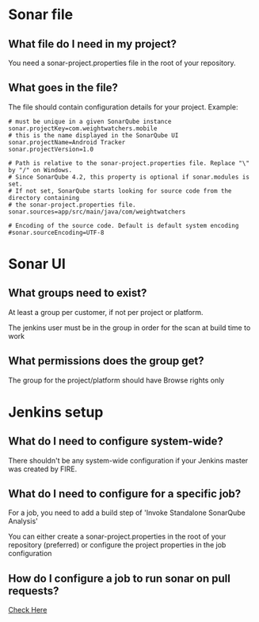 # Sonar file
## What file do I need in my project?
You need a sonar-project.properties file in the root of your repository.

## What goes in the file?
The file should contain configuration details for your project.
Example:
```
# must be unique in a given SonarQube instance
sonar.projectKey=com.weightwatchers.mobile
# this is the name displayed in the SonarQube UI
sonar.projectName=Android Tracker
sonar.projectVersion=1.0

# Path is relative to the sonar-project.properties file. Replace "\" by "/" on Windows.
# Since SonarQube 4.2, this property is optional if sonar.modules is set.
# If not set, SonarQube starts looking for source code from the directory containing
# the sonar-project.properties file.
sonar.sources=app/src/main/java/com/weightwatchers

# Encoding of the source code. Default is default system encoding
#sonar.sourceEncoding=UTF-8
```

# Sonar UI
## What groups need to exist?
At least a group per customer, if not per project or platform.

The jenkins user must be in the group in order for the scan at build time to work

## What permissions does the group get?
The group for the project/platform should have Browse rights only

# Jenkins setup

## What do I need to configure system-wide?
There shouldn't be any system-wide configuration if your Jenkins master was created by FIRE.

## What do I need to configure for a specific job?
For a job, you need to add a build step of 'Invoke Standalone SonarQube Analysis'

You can either create a sonar-project.properties in the root of your repository (preferred) or
configure the project properties in the job configuration

## How do I configure a job to run sonar on pull requests?
[Check Here](https://github.com/jsposato/docs/blob/master/Mobiquity/Sonar_Configuration_for_Pull_Requests.md)